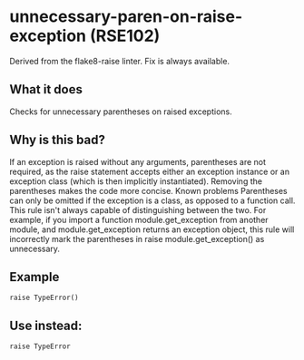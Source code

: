# unnecessary-paren-on-raise-exception (RSE102)
Derived from the flake8-raise linter.
Fix is always available.
## What it does
Checks for unnecessary parentheses on raised exceptions.
## Why is this bad?
If an exception is raised without any arguments, parentheses are not
required, as the raise statement accepts either an exception instance
or an exception class (which is then implicitly instantiated).
Removing the parentheses makes the code more concise.
Known problems
Parentheses can only be omitted if the exception is a class, as opposed to
a function call. This rule isn't always capable of distinguishing between
the two.
For example, if you import a function module.get_exception from another
module, and module.get_exception returns an exception object, this rule will
incorrectly mark the parentheses in raise module.get_exception() as
unnecessary.
## Example
```
raise TypeError()
```
## Use instead:
```
raise TypeError
```